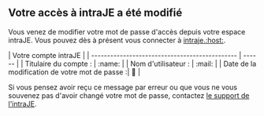 Votre accès à intraJE a été modifié
-----------------------------------

Vous venez de modifier votre mot de passe d'accès depuis votre espace intraJE. Vous pouvez dès à présent vous connecter à [intraje.:host:](http://:host:/intraJE/).

|                   Votre compte intraJE                  |
| ---------------------------------------------- | ------ |
| Titulaire du compte :                          | :name: |
| Nom d'utilisateur :                            | :mail: |
| Date de la modification de votre mot de passe :| :date: |

Si vous pensez avoir reçu ce message par erreur ou que vous ne vous souvenez pas d'avoir changé votre mot de passe, contactez [le support de l'intraJE](mailto:dsi@seio.org).